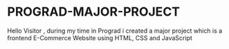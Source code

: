 # PROGRAD-MAJOR-PROJECT
Hello Visitor , during my time in Prograd i created a major project which is a frontend E-Commerce Website using HTML, CSS and JavaScript
